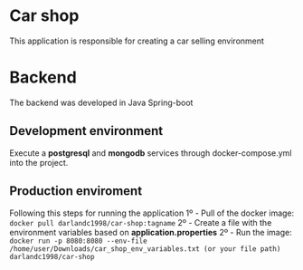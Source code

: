 # Car shop

This application is responsible for creating a car selling environment


# Backend

The backend was developed in Java Spring-boot

## Development environment

Execute a **postgresql** and **mongodb** services through docker-compose.yml into the project.

## Production enviroment

Following this steps for running the application
1º - Pull of the docker image: `docker pull darlandc1998/car-shop:tagname`
2º - Create a file with the environment variables based on **application.properties**
2º - Run the image: `docker run -p 8080:8080 --env-file /home/user/Downloads/car_shop_env_variables.txt (or your file path) darlandc1998/car-shop`

